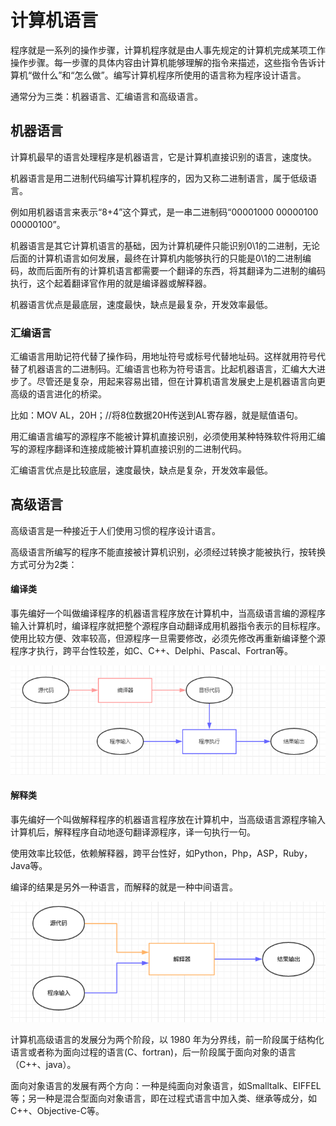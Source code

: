 # 计算机语言

程序就是一系列的操作步骤，计算机程序就是由人事先规定的计算机完成某项工作操作步骤。每一步骤的具体内容由计算机能够理解的指令来描述，这些指令告诉计算机“做什么”和“怎么做”。编写计算机程序所使用的语言称为程序设计语言。

通常分为三类：机器语言、汇编语言和高级语言。

## 机器语言

计算机最早的语言处理程序是机器语言，它是计算机直接识别的语言，速度快。

机器语言是用二进制代码编写计算机程序的，因为又称二进制语言，属于低级语言。

例如用机器语言来表示“8+4”这个算式，是一串二进制码“00001000 00000100 00000100”。

机器语言是其它计算机语言的基础，因为计算机硬件只能识别0\1的二进制，无论后面的计算机语言如何发展，最终在计算机内能够执行的只能是0\1的二进制编码，故而后面所有的计算机语言都需要一个翻译的东西，将其翻译为二进制的编码执行，这个起着翻译官作用的就是编译器或解释器。

机器语言优点是最底层，速度最快，缺点是最复杂，开发效率最低。

### 汇编语言

汇编语言用助记符代替了操作码，用地址符号或标号代替地址码。这样就用符号代替了机器语言的二进制码。汇编语言也称为符号语言。比起机器语言，汇编大大进步了。尽管还是复杂，用起来容易出错，但在计算机语言发展史上是机器语言向更高级的语言进化的桥梁。

比如：MOV AL，20H；//将8位数据20H传送到AL寄存器，就是赋值语句。

用汇编语言编写的源程序不能被计算机直接识别，必须使用某种特殊软件将用汇编写的源程序翻译和连接成能被计算机直接识别的二进制代码。

汇编语言优点是比较底层，速度最快，缺点是复杂，开发效率最低。

## 高级语言

高级语言是一种接近于人们使用习惯的程序设计语言。

高级语言所编写的程序不能直接被计算机识别，必须经过转换才能被执行，按转换方式可分为2类：

#### 编译类

事先编好一个叫做编译程序的机器语言程序放在计算机中，当高级语言编的源程序输入计算机时，编译程序就把整个源程序自动翻译成用机器指令表示的目标程序。使用比较方便、效率较高，但源程序一旦需要修改，必须先修改再重新编译整个源程序才执行，跨平台性较差，如C、C++、Delphi、Pascal、Fortran等。

![](../.gitbook/assets/33.png)

#### 解释类

事先编好一个叫做解释程序的机器语言程序放在计算机中，当高级语言源程序输入计算机后，解释程序自动地逐句翻译源程序，译一句执行一句。

使用效率比较低，依赖解释器，跨平台性好，如Python，Php，ASP，Ruby，Java等。

编译的结果是另外一种语言，而解释的就是一种中间语言。

![](../.gitbook/assets/34.png)

计算机高级语言的发展分为两个阶段，以 1980 年为分界线，前一阶段属于结构化语言或者称为面向过程的语言(C、fortran)，后一阶段属于面向对象的语言（C++、java）。

面向对象语言的发展有两个方向：一种是纯面向对象语言，如Smalltalk、EIFFEL等；另一种是混合型面向对象语言，即在过程式语言中加入类、继承等成分，如C++、Objective-C等。
